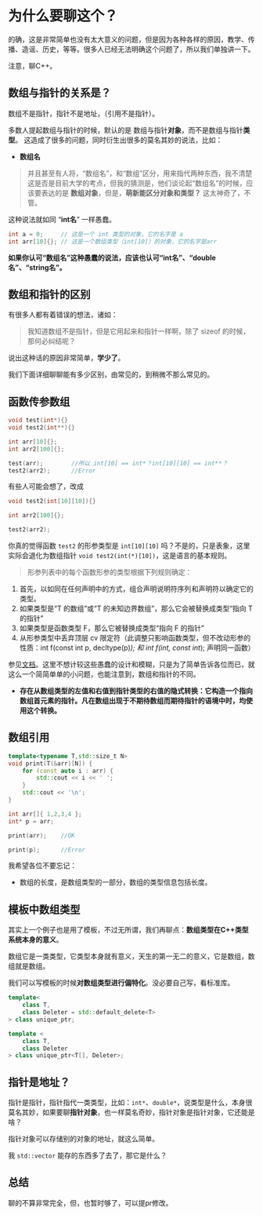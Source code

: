 # 为什么要聊这个？

的确，这是非常简单也没有太大意义的问题，但是因为各种各样的原因，教学、传播、造谣、历史，等等。很多人已经无法明确这个问题了，所以我们单独讲一下。

注意，聊C++。

## 数组与指针的关系是？

数组不是指针，指针不是地址，（引用不是指针）。

多数人提起数组与指针的时候，默认的是 数组与指针**对象**，而不是数组与指针**类型**。
这造成了很多的问题，同时衍生出很多的莫名其妙的说法，比如：

- **数组名**

> 并且甚至有人将，“数组名”，和“数组”区分，用来指代两种东西，我不清楚这是否是目前大学的考点，但我的猜测是，他们谈论起“数组名”的时候，应该要表达的是 **数组对象**，但是，**萌新能区分对象和类型？** 这太神奇了，不管。

这种说法就如同 “**int名**” 一样愚蠢。

```cpp
int a = 0;     // 这是一个 int 类型的对象，它的名字是 a
int arr[10]{}; // 这是一个数组类型（int[10]）的对象，它的名字是arr
```

**如果你认可“数组名”这种愚蠢的说法，应该也认可“int名”、“double名”、“string名”。**

## 数组和指针的区别

有很多人都有着错误的想法，诸如：

> 我知道数组不是指针，但是它用起来和指针一样啊，除了 sizeof 的时候，那何必纠结呢？

说出这种话的原因非常简单，**学少了**。

我们下面详细聊聊能有多少区别，由常见的，到稍微不那么常见的。

## 函数传参数组

```cpp
void test(int*){}
void test2(int**){}

int arr[10]{};
int arr2[100]{};

test(arr);        //所以 int[10] == int*？int[10][10] == int**？
test2(arr2);      //Error
```

有些人可能会想了，改成

```cpp
void test2(int[10][10]){}

int arr2[100]{};

test2(arr2);
```

你真的觉得函数 `test2` 的形参类型是 `int[10][10]` 吗？不是的，只是表象，这里实际会退化为数组指针 `void test2(int(*)[10])`，这是语言的基本规则。

> 形参列表中的每个函数形参的类型根据下列规则确定：

1. 首先，以如同在任何声明中的方式，组合声明说明符序列 ﻿和声明符以确定它的类型。
2. 如果类型是“T 的数组”或“T 的未知边界数组”，那么它会被替换成类型“指向 T 的指针”
3. 如果类型是函数类型 F，那么它被替换成类型“指向 F 的指针”
4. 从形参类型中丢弃顶层 cv 限定符（此调整只影响函数类型，但不改动形参的性质：int f(const int p, decltype(p)*); 和 int f(int, const int*); 声明同一函数）

参见[文档](https://zh.cppreference.com/w/cpp/language/function)。这里不想计较这些愚蠢的设计和模糊，只是为了简单告诉各位而已，就这么一个简简单单的小问题，也能注意到，数组和指针的不同。

- **存在从数组类型的左值和右值到指针类型的右值的隐式转换：它构造一个指向数组首元素的指针。凡在数组出现于不期待数组而期待指针的语境中时，均使用这个转换。**

## 数组引用

```cpp
template<typename T,std::size_t N>
void print(T(&arr)[N]) {
    for (const auto i : arr) {
        std::cout << i << ' ';
    }
    std::cout << '\n';
}

int arr[]{ 1,2,3,4 };
int* p = arr;

print(arr);    //OK

print(p);      //Error
```

我希望各位不要忘记：

- 数组的长度，是数组类型的一部分，数组的类型信息包括长度。

## 模板中数组类型

其实上一个例子也是用了模板，不过无所谓，我们再聊点：**数组类型在C++类型系统本身的意义**。

数组它是一类类型，它类型本身就有意义，天生的第一无二的意义，它是数组，数组就是数组。

我们可以写模板的时候**对数组类型进行偏特化**。没必要自己写，看标准库。

```cpp
template<
    class T,
    class Deleter = std::default_delete<T>
> class unique_ptr;

template <
    class T,
    class Deleter
> class unique_ptr<T[], Deleter>;
```

## 指针是地址？

指针是指针，指针指代一类类型，比如：`int*`、`double*`，说类型是什么，本身很莫名其妙，如果要聊**指针对象**，也一样莫名奇妙，指针对象是指针对象，它还能是啥？

指针对象可以存储别的对象的地址，就这么简单。

我 `std::vector` 能存的东西多了去了，那它是什么？

## 总结

聊的不算非常完全，但，也暂时够了，可以提pr修改。
